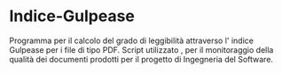 # Indice-Gulpease
Programma per il calcolo del grado di leggibilità attraverso l' indice Gulpease per i file di tipo PDF. Script utilizzato , per il monitoraggio della qualità dei documenti prodotti per il progetto di Ingegneria del Software.
